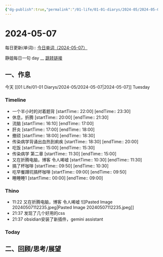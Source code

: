 ```yaml
---
{"dg-publish":true,"permalink":"/01-life/01-01-diarys/2024-05/2024-05-07/","tags":["Diary","10k原创"]}
---
```



# 2024-05-07
每日更新(单词)::
[今日单词（2024-05-07）](https://www.123pan.com/s/FckCjv-cjUUA.html)

静姐每日一句 day __
[跳转链接](https://www.123pan.com/FileView?fileId=5435933&shareKey=FckCjv-cjUUA&sharePwd=)


## 一、作息
今天 [[01 Life/01-01 Diarys/2024-05/2024-05-07\|2024-05-07]] Tuesday

### Timeline
-  一个半小时的对着题背 [startTime:: 22:00]  [endTime:: 23:30]
-  休息，折腾 [startTime:: 20:00]  [endTime:: 21:30]
-  流脑 [startTime:: 16:10]  [endTime:: 17:00]
-  肝炎 [startTime:: 17:00]  [endTime:: 18:00]
-  撤硕 [startTime:: 18:00]  [endTime:: 18:30]
-  传染病学背诵出血热到痢疾 [startTime:: 18:30]  [endTime:: 20:00]
-  吃饭 [startTime:: 15:00]  [endTime:: 15:30]
-  传染病学 第二章 [startTime:: 11:30]  [endTime:: 15:00]
-  又在折腾电脑，博客 令人唏嘘 [startTime:: 10:30]  [endTime:: 11:30]
-  搞了杯咖啡 [startTime:: 09:50]  [endTime:: 10:30]
-  吃早餐蹲坑搞杯咖啡 [startTime:: 09:00]  [endTime:: 09:50]
-  睡睡睡1 [startTime:: 00:00]  [endTime:: 09:00]

### Thino
- 11:22 
	又在折腾电脑，博客 令人唏嘘
	![[Pasted Image 20240507112235.jpeg\|Pasted Image 20240507112235.jpeg]]
- 21:37 发现了几个好用的css 
- 21:37 obsidian安装了新插件，gemini assistant 
	 

### Today



## 二、回顾/思考/展望







